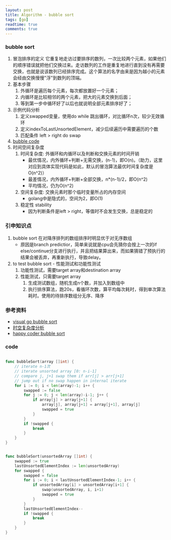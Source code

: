 ```yaml
---
layout: post
title: Algorithm - bubble sort
tags: [go]
readtime: true
comments: true
---
```


### bubble sort
1. 冒泡排序的定义 它重复地走访过要排序的数列，一次比较两个元素，如果他们的顺序错误就把他们交换过来。走访数列的工作是重复地进行直到没有再需要交换，也就是说该数列已经排序完成。这个算法的名字由来是因为越小的元素会经由交换慢慢"浮"到数列的顶端。
2. 基本步骤
    1. 外循环是遍历每个元素，每次都放置好一个元素；　　　
    2. 内循环是比较相邻的两个元素，把大的元素交换到后面；
    3. 等到第一步中循环好了以后也就说明全部元素排序好了；
2. 示例代码分析
    1. 定义swapped变量，使用do while 跳出循环，对比循环n次，较少无效循环
    2. 定义indexToLastUnsortedElement，减少后续遍历中需要遍历的个数
    3. 匹配条件 left > right do swap
3. [bubble code](../algorithm/sort/sort_test.go)
4. 时间空间复杂度
    1. 时间复杂度: 外循环和内循环以及判断和交换元素的时间开销
        * 最优情况，内外循环+判断+无需交换，(n-1)，即O(n)。（助力，这里对应到具体实现代码是如此，默认的冒泡算法最优时间复杂度是O(n^2)）
        * 最差情况，内外循环+判断+全部交换，n*(n-1)/2，即O(n^2)
        * 平均情况，仍为O(n^2)
    2. 空间复杂度: 交换元素时那个临时变量所占的内存空间
        * golang中是隐式的，空间为2，即O(1)
    3. 稳定性 stability
        * 因为判断条件是left > right，等值时不会发生交换，总是稳定的    
### 引申知识点
1. bubble sort 在对降序排列的数组排序时明显优于对无序数组
    * 原因是branch predictior，简单来说就是cpu会先猜你会按上一次的if else/continue分支进行执行，并且把结果算出来，而如果猜错了预执行的结果会被丢弃，再重新执行，导致delay。
2. to test bubble sort - 性能测试和功能性测试
    1. 功能性测试，需要target array和destination array
    2. 性能测试，只需要target array
        1. 生成测试数组，随机生成n个数，并加入到数组中
        2. 执行排序算法，跑20s，看循环次数，算平均每次耗时，得到单次算法耗时。使用的待排序数组分无序、降序
    
### 参考资料
* [visual go bubble sort](https://visualgo.net/en/sorting)
* [时空复杂度分析](https://blog.csdn.net/YuZhiHui_No1/article/details/44339711)
* [happy coder bubble sort](https://www.happycoders.eu/algorithms/bubble-sort/)


### code
```go

func bubbleSort(array []int) {
	// iterate n-1次
	// iterate unsorted array [0: n-i-1]
	// compare j, j+1 swap them if arr[j] > arr[j+1]
	// jump out if no swap happen in internal iterate
	for i := 0; i < len(array)-1; i++ {
		swapped := false
		for j := 0; j < len(array)-i-1; j++ {
			if array[j] > array[j+1] {
				array[j], array[j+1] = array[j+1], array[j]
				swapped = true
			}
		}
		if !swapped {
			break
		}
	}
}


func bubbleSort(unsortedArray []int) {
	swapped := true
	lastUnsortedElementIndex := len(unsortedArray)
	for swapped {
		swapped = false
		for i := 0; i < lastUnsortedElementIndex-1; i++ {
			if unsortedArray[i] > unsortedArray[i+1] {
				swap(unsortedArray, i, i+1)
				swapped = true
			}
		}
		lastUnsortedElementIndex--
		if !swapped {
			break
		}
	}
}


```